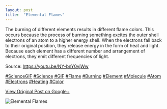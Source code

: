 ```yaml
---
layout: post
title:  "Elemental Flames"
---
```


The burning of different elements results in different flame colors. This
occurs because the process of burning something excites the outer shell
electrons of an atom to a higher energy shell. When the electrons fall back to
their original position, they release energy in the form of heat and light.
Because each element has a different number and arrangement of electrons, they
emit different frequencies of light.  
  
Source: <https://youtu.be/NY-bnY0yjWw>  
  
[#ScienceGIF](https://plus.google.com/s/%23ScienceGIF/posts)
[#Science](https://plus.google.com/s/%23Science/posts)
[#GIF](https://plus.google.com/s/%23GIF/posts)
[#Flame](https://plus.google.com/s/%23Flame/posts)
[#Burning](https://plus.google.com/s/%23Burning/posts)
[#Element](https://plus.google.com/s/%23Element/posts)
[#Molecule](https://plus.google.com/s/%23Molecule/posts)
[#Atom](https://plus.google.com/s/%23Atom/posts)
[#Electrons](https://plus.google.com/s/%23Electrons/posts)
[#Heating](https://plus.google.com/s/%23Heating/posts)
[#Color](https://plus.google.com/s/%23Color/posts)

[View Original Post on Google+](https://plus.google.com/+ColinSullender/posts/4BG6rz2JvCa)

![Elemental Flames](/assets/img/2016-02-10-Elemental-Flames.gif)
